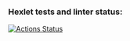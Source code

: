 ### Hexlet tests and linter status:
[![Actions Status](https://github.com/52156/qa-engineer-project-85/actions/workflows/hexlet-check.yml/badge.svg)](https://github.com/52156/qa-engineer-project-85/actions)